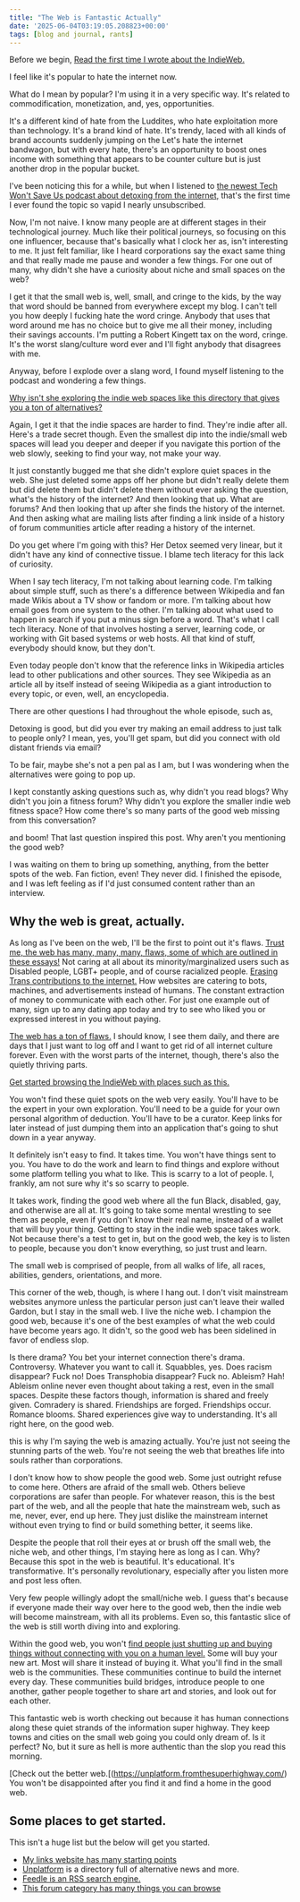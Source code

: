 ```yaml
---
title: "The Web is Fantastic Actually"
date: '2025-06-04T03:19:05.208823+00:00'
tags: [blog and journal, rants]
---
```


Before we begin, [Read the first time I wrote about the IndieWeb.](/posts/6158)

I feel like it's popular to hate the internet now.

What do I mean by popular? I'm using it in a very specific way. It's related to commodification, monetization, and, yes, opportunities.

It's a different kind of hate from the Luddites, who hate exploitation more than technology. It's a brand kind of hate. It's trendy, laced with all kinds of brand accounts suddenly jumping on the Let's hate the internet bandwagon, but with every hate, there's an opportunity to boost ones income with something that appears to be counter culture but is just another drop in the popular bucket.

I've been noticing this for a while, but when I listened to [the newest Tech Won't Save Us podcast about detoxing from the internet,](https://techwontsave.us/episode/278_the_case_for_a_digital_detox_w_casey_johnston/) that's the first time I ever found the topic so vapid I nearly unsubscribed.

Now, I'm not naive. I know many people are at different stages in their technological journey. Much like their political journeys, so focusing on this one influencer, because that's basically what I clock her as, isn't interesting to me. It just felt familiar, like I heard corporations say the exact same thing and that really made me pause and wonder a few things. For one out of many, why didn't she have a curiosity about niche and small spaces on the web?

I get it that the small web is, well, small, and cringe to the kids, by the way that word should be banned from everywhere except my blog. I can't tell you how deeply I fucking hate the word cringe. Anybody that uses that word around me has no choice but to give me all their money, including their savings accounts. I'm putting a Robert Kingett tax on the word, cringe. It's the worst slang/culture word ever and I'll fight anybody that disagrees with me.

Anyway, before I explode over a slang word, I found myself listening to the podcast and wondering a few things.

[Why isn't she exploring the indie web spaces like this directory that gives you a ton of alternatives?](https://unplatform.fromthesuperhighway.com/)

Again, I get it that the indie spaces are harder to find. They're indie after all. Here's a trade secret though. Even the smallest dip into the indie/small web spaces will lead you deeper and deeper if you navigate this portion of the web slowly, seeking to find your way, not make your way.

It just constantly bugged me that she didn't explore quiet spaces in the web. She just deleted some apps off her phone but didn't really delete them but did delete them but didn't delete them without ever asking the question, what's the history of the internet? And then looking that up. What are forums? And then looking that up after she finds the history of the internet. And then asking what are mailing lists after finding a link inside of a history of forum communities article after reading a history of the internet.

Do you get where I'm going with this? Her Detox seemed very linear, but it didn't have any kind of connective tissue. I blame tech literacy for this lack of curiosity.

When I say tech literacy, I'm not talking about learning code. I'm talking about simple stuff, such as there's a difference between Wikipedia and fan made Wikis about a TV show or fandom or more. I'm talking about how email goes from one system to the other. I'm talking about what used to happen in search if you put a minus sign before a word. That's what I call tech literacy. None of that involves hosting a server, learning code, or working with Git based systems or web hosts. All that kind of stuff, everybody should know, but they don't.

Even today people don't know that the reference links in Wikipedia articles lead to other publications and other sources. They see Wikipedia as an article all by itself instead of seeing Wikipedia as a giant introduction to every topic, or even, well, an encyclopedia.

There are other questions I had throughout the whole episode, such as,

Detoxing is good, but did you ever try making an email address to just talk to people only? I mean, yes, you'll get spam, but did you connect with old distant friends via email?

To be fair, maybe she's not a pen pal as I am, but I was wondering when the alternatives were going to pop up.

I kept constantly asking questions such as, why didn't you read blogs? Why didn't you join a fitness forum? Why didn't you explore the smaller indie web fitness space? How come there's so many parts of the good web missing from this conversation?

and boom! That last question inspired this post. Why aren't you mentioning the good web?

I was waiting on them to bring up something, anything, from the better spots of the web. Fan fiction, even! They never did. I finished the episode, and I was left feeling as if I'd just consumed content rather than an interview.

## Why the web is great, actually.

As long as I've been on the web, I'll be the first to point out it's flaws. [Trust me, the web has many, many, many, flaws, some of which are outlined in these essays!](https://darkforest.metalabel.com/) Not caring at all about its minority/marginalized users such as Disabled people, LGBT+ people, and of course racialized people. [Erasing Trans contributions to the internet.](https://nyupress.org/9781479818310/the-two-revolutions/) How websites are catering to bots, machines, and advertisements instead of humans. The constant extraction of money to communicate with each other. For just one example out of many, sign up to any dating app today and try to see who liked you or expressed interest in you without paying.

[The web has a ton of flaws.](https://darkforest.metalabel.com/) I should know, I see them daily, and there are days that I just want to log off and I want to get rid of all internet culture forever. Even with the worst parts of the internet, though, there's also the quietly thriving parts.

[Get started browsing the IndieWeb with places such as this.](https://discourse.32bit.cafe/c/links/45)

You won't find these quiet spots on the web very easily. You'll have to be the expert in your own exploration. You'll need to be a guide for your own personal algorithm of deduction. You'll have to be a curator. Keep links for later instead of just dumping them into an application that's going to shut down in a year anyway.

It definitely isn't easy to find. It takes time. You won't have things sent to you. You have to do the work and learn to find things and explore without some platform telling you what to like. This is scarry to a lot of people. I, frankly, am not sure why it's so scarry to people.

It takes work, finding the good web where all the fun Black, disabled, gay, and otherwise are all at. It's going to take some mental wrestling to see them as people, even if you don't know their real name, instead of a wallet that will buy your thing. Getting to stay in the indie web space takes work. Not because there's a test to get in, but on the good web, the key is to listen to people, because you don't know everything, so just trust and learn.

The small web is comprised of people, from all walks of life, all races, abilities, genders, orientations, and more.

This corner of the web, though, is where I hang out. I don't visit mainstream websites anymore unless the particular person just can't leave their walled Gardon, but I stay in the small web. I live the niche web. I champion the good web, because it's one of the best examples of what the web could have become years ago. It didn't, so the good web has been sidelined in favor of endless slop.

Is there drama? You bet your internet connection there's drama. Controversy. Whatever you want to call it. Squabbles, yes. Does racism disappear? Fuck no! Does Transphobia disappear? Fuck no. Ableism? Hah! Ableism online never even thought about taking a rest, even in the small spaces. Despite these factors though, information is shared and freely given. Comradery is shared. Friendships are forged. Friendships occur. Romance blooms. Shared experiences give way to understanding. It's all right here, on the good web.

this is why I'm saying the web is amazing actually. You're just not seeing the stunning parts of the web. You're not seeing the web that breathes life into souls rather than corporations.

I don't know how to show people the good web. Some just outright refuse to come here. Others are afraid of the small web. Others believe corporations are safer than people. For whatever reason, this is the best part of the web, and all the people that hate the mainstream web, such as me, never, ever, end up here. They just dislike the mainstream internet without even trying to find or build something better, it seems like.

Despite the people that roll their eyes at or brush off the small web, the niche web, and other things, I'm staying here as long as I can. Why? Because this spot in the web is beautiful. It's educational. It's transformative. It's personally revolutionary, especially after you listen more and post less often.

Very few people willingly adopt the small/niche web. I guess that's because if everyone made their way over here to the good web, then the indie web will become mainstream, with all its problems. Even so, this fantastic slice of the web is still worth diving into and exploring.

Within the good web, you won't [find people just shutting up and buying things without connecting with you on a human level.](https://www.lesswrong.com/out?url=https%3A%2F%2Fcatvalente.substack.com%2Fp%2Fstop-talking-to-each-other-and-start) Some will buy your new art. Most will share it instead of buying it. What you'll find in the small web is the communities. These communities continue to build the internet every day. These communities build bridges, introduce people to one another, gather people together to share art and stories, and look out for each other.

This fantastic web is worth checking out because it has human connections along these quiet strands of the information super highway. They keep towns and cities on the small web going you could only dream of. Is it perfect? No, but it sure as hell is more authentic than the slop you read this morning.

[Check out the better web.[(https://unplatform.fromthesuperhighway.com/) You won't be disappointed after you find it and find a home in the good web.

## Some places to get started.

This isn't a huge list but the below will get you started.

* [My links website has many starting points](https://kingettlinks.bearblog.dev/)
* [Unplatform](https://unplatform.fromthesuperhighway.com/) is a directory full of alternative news and more.
* [Feedle is an RSS search engine.](https://feedle.world/)
* [This forum category has many things you can browse](https://discourse.32bit.cafe/c/links/45)